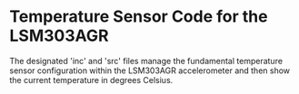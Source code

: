 # Temperature Sensor Code for the LSM303AGR
The designated 'inc' and 'src' files manage the fundamental temperature sensor configuration within the LSM303AGR accelerometer and then show the current temperature in degrees Celsius.
